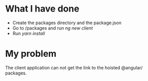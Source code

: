 # What I have done

- Create the packages directory and the package.json
- Go to /packages and run *ng new client*
- Run *yarn install*

# My problem

The client application can not get the link to the hoisted @angular/ packages.
